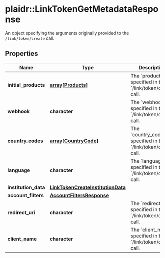 # plaidr::LinkTokenGetMetadataResponse

An object specifying the arguments originally provided to the `/link/token/create` call.

## Properties
Name | Type | Description | Notes
------------ | ------------- | ------------- | -------------
**initial_products** | [**array[Products]**](Products.md) | The &#x60;products&#x60; specified in the &#x60;/link/token/create&#x60; call. | 
**webhook** | **character** | The &#x60;webhook&#x60; specified in the &#x60;/link/token/create&#x60; call. | 
**country_codes** | [**array[CountryCode]**](CountryCode.md) | The &#x60;country_codes&#x60; specified in the &#x60;/link/token/create&#x60; call. | 
**language** | **character** | The &#x60;language&#x60; specified in the &#x60;/link/token/create&#x60; call. | 
**institution_data** | [**LinkTokenCreateInstitutionData**](LinkTokenCreateInstitutionData.md) |  | [optional] 
**account_filters** | [**AccountFiltersResponse**](AccountFiltersResponse.md) |  | [optional] 
**redirect_uri** | **character** | The &#x60;redirect_uri&#x60; specified in the &#x60;/link/token/create&#x60; call. | 
**client_name** | **character** | The &#x60;client_name&#x60; specified in the &#x60;/link/token/create&#x60; call. | 


